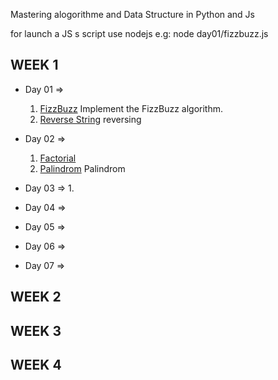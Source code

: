 Mastering alogorithme and Data Structure in Python and Js

 
   for launch a JS s script use nodejs e.g: node day01/fizzbuzz.js 

## WEEK 1 

- Day 01 => 
    1. [FizzBuzz](day01/fizzbuzz.js) Implement the FizzBuzz algorithm.
    2. [Reverse String](day01/reverse_str.js) reversing 
   
- Day 02 =>
    1. [Factorial](day01/factorial.js)
    2. [Palindrom](day01/palindro.js) Palindrom 
- Day 03 => 
    1. 
- Day 04 =>

- Day 05 =>
- Day 06 =>
- Day 07 =>

## WEEK 2

## WEEK 3

## WEEK 4